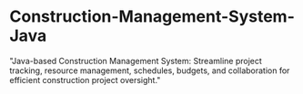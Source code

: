 # Construction-Management-System-Java
"Java-based Construction Management System: Streamline project tracking, resource management, schedules, budgets, and collaboration for efficient construction project oversight."
